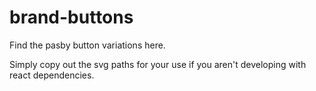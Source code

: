 # brand-buttons
Find the pasby button variations here. 


Simply copy out the svg paths for your use if you aren't developing with react dependencies.